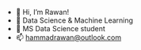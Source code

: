 - 👋 Hi, I’m Rawan!
- 👀 Data Science & Machine Learning
- 🌱 MS Data Science student
- 📫 hammadrawan@outlook.com
